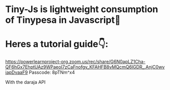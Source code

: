 # Tiny-Js is lightweight consumption of Tinypesa in Javascript👋 
# Heres a tutorial guide👇:
https://powerlearnproject-org.zoom.us/rec/share/G6N0apLZ1Cha-QF6hGx7EhptUAz9WPaeoI7zCaFnofgy_KFAHFB8vMQcmQ6lGDR_.AnjC0wviapDvaaF9 
Passcode: 8pTNm^x4

With the daraja API
